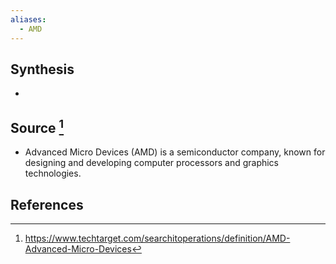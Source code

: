 ```yaml
---
aliases:
  - AMD
---
```

## Synthesis
- 
## Source [^1]
- Advanced Micro Devices (AMD) is a semiconductor company, known for designing and developing computer processors and graphics technologies.
## References

[^1]: https://www.techtarget.com/searchitoperations/definition/AMD-Advanced-Micro-Devices